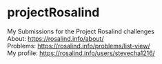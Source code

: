 # projectRosalind
My Submissions for the Project Rosalind challenges<br />
About: https://rosalind.info/about/ <br />
Problems: https://rosalind.info/problems/list-view/ <br />
My profile: https://rosalind.info/users/stevecha1216/
